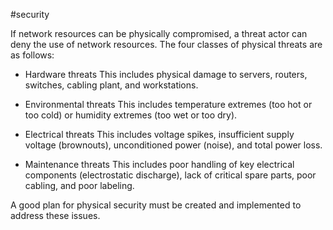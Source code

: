 #security

If network resources can be physically compromised, a threat actor can deny the use of network resources. The four classes of physical threats are as follows:

* Hardware threats
	This includes physical damage to servers, routers, switches, cabling plant, and workstations.

* Environmental threats
	This includes temperature extremes (too hot or too cold) or humidity extremes (too wet or too dry).

* Electrical threats
	This includes voltage spikes, insufficient supply voltage (brownouts), unconditioned power (noise), and total power loss.

* Maintenance threats
	This includes poor handling of key electrical components (electrostatic discharge), lack of critical spare parts, poor cabling, and poor labeling.

A good plan for physical security must be created and implemented to address these issues. 
